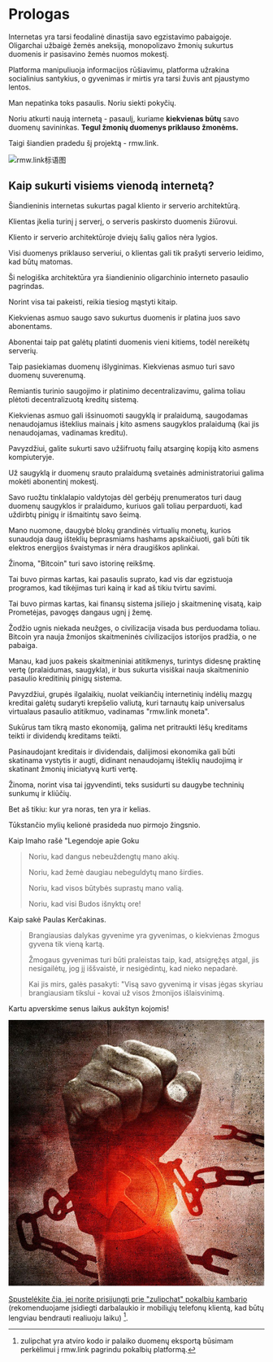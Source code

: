 # Prologas

Internetas yra tarsi feodalinė dinastija savo egzistavimo pabaigoje. Oligarchai užbaigė žemės aneksiją, monopolizavo žmonių sukurtus duomenis ir pasisavino žemės nuomos mokestį.

Platforma manipuliuoja informacijos rūšiavimu, platforma užrakina socialinius santykius, o gyvenimas ir mirtis yra tarsi žuvis ant pjaustymo lentos.

Man nepatinka toks pasaulis. Noriu siekti pokyčių.

Noriu atkurti naują internetą - pasaulį, kuriame **kiekvienas būtų** savo duomenų savininkas. **Tegul žmonių duomenys priklauso žmonėms.**

Taigi šiandien pradedu šį projektą - rmw.link.

![rmw.link标语图](/slogan.svg)

## Kaip sukurti visiems vienodą internetą?

Šiandieninis internetas sukurtas pagal kliento ir serverio architektūrą.

Klientas įkelia turinį į serverį, o serveris paskirsto duomenis žiūrovui.

Kliento ir serverio architektūroje dviejų šalių galios nėra lygios.

Visi duomenys priklauso serveriui, o klientas gali tik prašyti serverio leidimo, kad būtų matomas.

Ši nelogiška architektūra yra šiandieninio oligarchinio interneto pasaulio pagrindas.

Norint visa tai pakeisti, reikia tiesiog mąstyti kitaip.

Kiekvienas asmuo saugo savo sukurtus duomenis ir platina juos savo abonentams.

Abonentai taip pat galėtų platinti duomenis vieni kitiems, todėl nereikėtų serverių.

Taip pasiekiamas duomenų išlyginimas. Kiekvienas asmuo turi savo duomenų suverenumą.

Remiantis turinio saugojimo ir platinimo decentralizavimu, galima toliau plėtoti decentralizuotą kreditų sistemą.

Kiekvienas asmuo gali išsinuomoti saugyklą ir pralaidumą, saugodamas nenaudojamus išteklius mainais į kito asmens saugyklos pralaidumą (kai jis nenaudojamas, vadinamas kreditu).

Pavyzdžiui, galite sukurti savo užšifruotų failų atsarginę kopiją kito asmens kompiuteryje.

Už saugyklą ir duomenų srauto pralaidumą svetainės administratoriui galima mokėti abonentinį mokestį.

Savo ruožtu tinklalapio valdytojas dėl gerbėjų prenumeratos turi daug duomenų saugyklos ir pralaidumo, kuriuos gali toliau perparduoti, kad uždirbtų pinigų ir išmaitintų savo šeimą.

Mano nuomone, daugybė blokų grandinės virtualių monetų, kurios sunaudoja daug išteklių beprasmiams hashams apskaičiuoti, gali būti tik elektros energijos švaistymas ir nėra draugiškos aplinkai.

Žinoma, "Bitcoin" turi savo istorinę reikšmę.

Tai buvo pirmas kartas, kai pasaulis suprato, kad vis dar egzistuoja programos, kad tikėjimas turi kainą ir kad aš tikiu tvirtu savimi.

Tai buvo pirmas kartas, kai finansų sistema įsiliejo į skaitmeninę visatą, kaip Prometėjas, pavogęs dangaus ugnį į žemę.

Žodžio ugnis niekada neužges, o civilizacija visada bus perduodama toliau. Bitcoin yra nauja žmonijos skaitmeninės civilizacijos istorijos pradžia, o ne pabaiga.

Manau, kad juos pakeis skaitmeniniai atitikmenys, turintys didesnę praktinę vertę (pralaidumas, saugykla), ir bus sukurta visiškai nauja skaitmeninio pasaulio kreditinių pinigų sistema.

Pavyzdžiui, grupės ilgalaikių, nuolat veikiančių internetinių indėlių mazgų kreditai galėtų sudaryti krepšelio valiutą, kuri tarnautų kaip universalus virtualaus pasaulio atitikmuo, vadinamas "rmw.link moneta".

Sukūrus tam tikrą masto ekonomiją, galima net pritraukti lėšų kreditams teikti ir dividendų kreditams teikti.

Pasinaudojant kreditais ir dividendais, dalijimosi ekonomika gali būti skatinama vystytis ir augti, didinant nenaudojamų išteklių naudojimą ir skatinant žmonių iniciatyvą kurti vertę.

Žinoma, norint visa tai įgyvendinti, teks susidurti su daugybe techninių sunkumų ir kliūčių.

Bet aš tikiu: kur yra noras, ten yra ir kelias.

Tūkstančio mylių kelionė prasideda nuo pirmojo žingsnio.

Kaip Imaho rašė "Legendoje apie Goku

> Noriu, kad dangus nebeuždengtų mano akių.
> 
> Noriu, kad žemė daugiau nebeguldytų mano širdies.
> 
> Noriu, kad visos būtybės suprastų mano valią.
> 
> Noriu, kad visi Budos išnyktų ore!

Kaip sakė Paulas Kerčakinas.

> Brangiausias dalykas gyvenime yra gyvenimas, o kiekvienas žmogus gyvena tik vieną kartą.
> 
> Žmogaus gyvenimas turi būti praleistas taip, kad, atsigręžęs atgal, jis nesigailėtų, jog jį iššvaistė, ir nesigėdintų, kad nieko nepadarė.
> 
> Kai jis mirs, galės pasakyti: "Visą savo gyvenimą ir visas jėgas skyriau brangiausiam tikslui - kovai už visos žmonijos išlaisvinimą.

Kartu apverskime senus laikus aukštyn kojomis!

![](https://raw.githubusercontent.com/gcxfd/img/gh-pages/1.jpg)

[Spustelėkite čia, jei norite prisijungti prie "zulipchat" pokalbių kambario](https://rmw.zulipchat.com) (rekomenduojame įsidiegti darbalaukio ir mobiliųjų telefonų klientą, kad būtų lengviau bendrauti realiuoju laiku) [^1].

[^1]: zulipchat yra atviro kodo ir palaiko duomenų eksportą būsimam perkėlimui į rmw.link pagrindu pokalbių platformą.